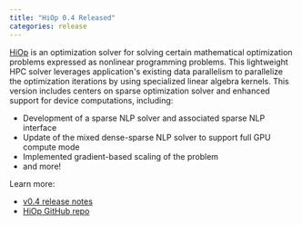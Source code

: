 ```yaml
---
title: "HiOp 0.4 Released"
categories: release
---
```


[HiOp](https://github.com/LLNL/hiop) is an optimization solver for solving certain mathematical optimization problems expressed as nonlinear programming problems. This lightweight HPC solver leverages application's existing data parallelism to parallelize the optimization iterations by using specialized linear algebra kernels. This version includes centers on sparse optimization solver and enhanced support for device computations, including:
- Development of a sparse NLP solver and associated sparse NLP interface
- Update of the mixed dense-sparse NLP solver to support full GPU compute mode
- Implemented gradient-based scaling of the problem
- and more!

Learn more:
- [v0.4 release notes](https://github.com/LLNL/hiop/releases/tag/v0.4)
- [HiOp GitHub repo](https://github.com/LLNL/hiop)
